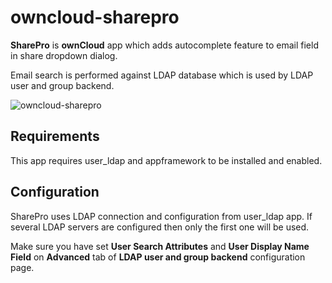 owncloud-sharepro
=================

**SharePro** is **ownCloud** app which adds autocomplete feature to email field in
share dropdown dialog.

Email search is performed against LDAP database which is used by LDAP user and
group backend.

![owncloud-sharepro](http://i.imgur.com/RN4BwV5.png)

## Requirements

This app requires user_ldap and appframework to be installed and enabled.

## Configuration

SharePro uses LDAP connection and configuration from user_ldap app. If several LDAP servers are configured then only the first one will be used.

Make sure you have set **User Search Attributes** and **User Display Name Field** on **Advanced** tab of **LDAP user and group backend** configuration page.